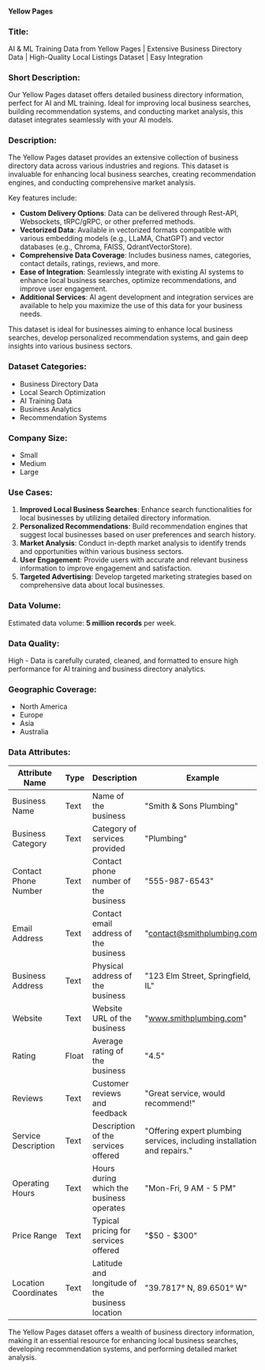 #### Yellow Pages

### Title:
AI & ML Training Data from Yellow Pages | Extensive Business Directory Data | High-Quality Local Listings Dataset | Easy Integration

### Short Description:
Our Yellow Pages dataset offers detailed business directory information, perfect for AI and ML training. Ideal for improving local business searches, building recommendation systems, and conducting market analysis, this dataset integrates seamlessly with your AI models.

### Description:
The Yellow Pages dataset provides an extensive collection of business directory data across various industries and regions. This dataset is invaluable for enhancing local business searches, creating recommendation engines, and conducting comprehensive market analysis.

Key features include:
- **Custom Delivery Options**: Data can be delivered through Rest-API, Websockets, tRPC/gRPC, or other preferred methods.
- **Vectorized Data**: Available in vectorized formats compatible with various embedding models (e.g., LLaMA, ChatGPT) and vector databases (e.g., Chroma, FAISS, QdrantVectorStore).
- **Comprehensive Data Coverage**: Includes business names, categories, contact details, ratings, reviews, and more.
- **Ease of Integration**: Seamlessly integrate with existing AI systems to enhance local business searches, optimize recommendations, and improve user engagement.
- **Additional Services**: AI agent development and integration services are available to help you maximize the use of this data for your business needs.

This dataset is ideal for businesses aiming to enhance local business searches, develop personalized recommendation systems, and gain deep insights into various business sectors.

### Dataset Categories:
- Business Directory Data
- Local Search Optimization
- AI Training Data
- Business Analytics
- Recommendation Systems

### Company Size:
- Small
- Medium
- Large

### Use Cases:
1. **Improved Local Business Searches**: Enhance search functionalities for local businesses by utilizing detailed directory information.
2. **Personalized Recommendations**: Build recommendation engines that suggest local businesses based on user preferences and search history.
3. **Market Analysis**: Conduct in-depth market analysis to identify trends and opportunities within various business sectors.
4. **User Engagement**: Provide users with accurate and relevant business information to improve engagement and satisfaction.
5. **Targeted Advertising**: Develop targeted marketing strategies based on comprehensive data about local businesses.

### Data Volume:
Estimated data volume: **5 million records** per week.

### Data Quality:
High - Data is carefully curated, cleaned, and formatted to ensure high performance for AI training and business directory analytics.

### Geographic Coverage:
- North America
- Europe
- Asia
- Australia

### Data Attributes:

| Attribute Name          | Type    | Description                                         | Example                                    |
|-------------------------|---------|-----------------------------------------------------|--------------------------------------------|
| Business Name           | Text    | Name of the business                               | "Smith & Sons Plumbing"                    |
| Business Category       | Text    | Category of services provided                      | "Plumbing"                                 |
| Contact Phone Number    | Text    | Contact phone number of the business               | "555-987-6543"                             |
| Email Address           | Text    | Contact email address of the business              | "contact@smithplumbing.com"                |
| Business Address        | Text    | Physical address of the business                   | "123 Elm Street, Springfield, IL"          |
| Website                 | Text    | Website URL of the business                        | "www.smithplumbing.com"                    |
| Rating                  | Float   | Average rating of the business                     | "4.5"                                      |
| Reviews                 | Text    | Customer reviews and feedback                      | "Great service, would recommend!"          |
| Service Description     | Text    | Description of the services offered                | "Offering expert plumbing services, including installations and repairs." |
| Operating Hours         | Text    | Hours during which the business operates           | "Mon-Fri, 9 AM - 5 PM"                     |
| Price Range             | Text    | Typical pricing for services offered               | "$50 - $300"                               |
| Location Coordinates    | Text    | Latitude and longitude of the business location    | "39.7817° N, 89.6501° W"                   |

The Yellow Pages dataset offers a wealth of business directory information, making it an essential resource for enhancing local business searches, developing recommendation systems, and performing detailed market analysis.